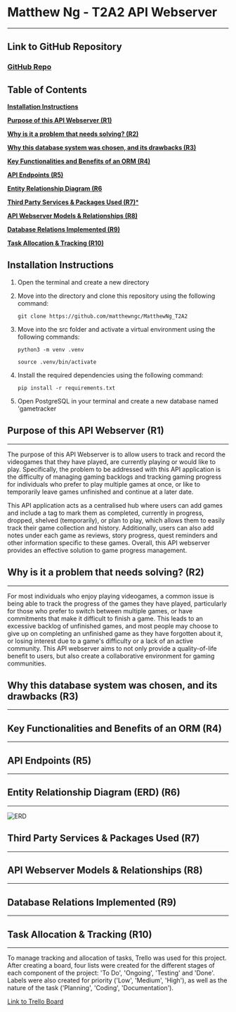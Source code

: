 # Matthew Ng - T2A2 API Webserver

---

## Link to GitHub Repository

### [GitHub Repo](https://github.com/matthewngc/MatthewNg_T2A2)

## Table of Contents

[**Installation Instructions**](#installation-instructions)

[**Purpose of this API Webserver (R1)**](#purpose-of-this-api-webserver-r1)

[**Why is it a problem that needs solving? (R2)**](#why-is-it-a-problem-that-needs-solving-r2)

[**Why this database system was chosen, and its drawbacks (R3)**](#why-this-database-system-was-chosen-and-its-drawbacks-r3)

[**Key Functionalities and Benefits of an ORM (R4)**](#key-functionalities-and-benefits-of-an-orm-r4)

[**API Endpoints (R5)**](#api-endpoints-r5)

[**Entity Relationship Diagram (R6**](#entity-relationship-diagram-erd-r6)

[**Third Party Services & Packages Used (R7)***](#third-party-services--packages-used-r7)

[**API Webserver Models & Relationships (R8)**](#api-webserver-models--relationships-r8)

[**Database Relations Implemented (R9)**](#database-relations-implemented-r9)

[**Task Allocation & Tracking (R10)**](#task-allocation--tracking-r10)


## Installation Instructions

1. Open the terminal and create a new directory

2. Move into the directory and clone this repository using the following command:

   ```git clone https://github.com/matthewngc/MatthewNg_T2A2```

3. Move into the src folder and activate a virtual environment using the following commands:

    ```python3 -m venv .venv```

    ```source .venv/bin/activate```

4. Install the required dependencies using the following command:

   ```pip install -r requirements.txt```

5. Open PostgreSQL in your terminal and create a new database named 'gametracker

## Purpose of this API Webserver (R1)

---

The purpose of this API Webserver is to allow users to track and record the videogames that they have played, are currently playing or would like to play. Specifically, the problem to be addressed with this API application is the difficulty of managing gaming backlogs and tracking gaming progress for individuals who prefer to play multiple games at once, or like to temporarily leave games unfinished and continue at a later date.

This API application acts as a centralised hub where users can add games and include a tag to mark them as completed, currently in progress, dropped, shelved (temporarily), or plan to play, which allows them to easily track their game collection and history. Additionally, users can also add notes under each game as reviews, story progress, quest reminders and other information specific to these games. Overall, this API webserver provides an effective solution to game progress management.

## Why is it a problem that needs solving? (R2)

---

For most individuals who enjoy playing videogames, a common issue is being able to track the progress of the games they have played, particularly for those who prefer to switch between multiple games, or have commitments that make it difficult to finish a game. This leads to an excessive backlog of unfinished games, and most people may choose to give up on completing an unfinished game as they have forgotten about it, or losing interest due to a game's difficulty or a lack of an active community. This API webserver aims to not only provide a quality-of-life benefit to users, but also create a collaborative environment for gaming communities.

## Why this database system was chosen, and its drawbacks (R3)

---



## Key Functionalities and Benefits of an ORM (R4)

---

## API Endpoints (R5)

---

## Entity Relationship Diagram (ERD) (R6)

---

![ERD](docs/erd.png)

## Third Party Services & Packages Used (R7)

---

## API Webserver Models & Relationships (R8)

---

## Database Relations Implemented (R9)

---

## Task Allocation & Tracking (R10)

---

To manage tracking and allocation of tasks, Trello was used for this project. After creating a board, four lists were created for the different stages of each component of the project: 'To Do', 'Ongoing', 'Testing' and 'Done'. Labels were also created for priority ('Low', 'Medium', 'High'), as well as the nature of the task ('Planning', 'Coding', 'Documentation').

[Link to Trello Board](https://trello.com/invite/b/Q4vCldYy/ATTI539bc741fc769e94128abb448f1fb7e288AF73A9/t2a2-api-webserver-project)
